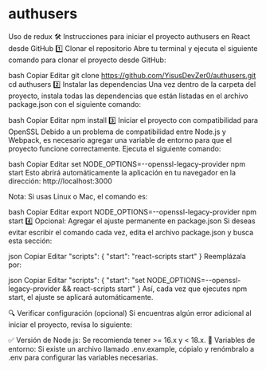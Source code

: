 # authusers
 Uso de redux
🛠️ Instrucciones para iniciar el proyecto authusers en React desde GitHub
1️⃣ Clonar el repositorio
Abre tu terminal y ejecuta el siguiente comando para clonar el proyecto desde GitHub:

bash
Copiar
Editar
git clone https://github.com/YisusDevZer0/authusers.git
cd authusers
2️⃣ Instalar las dependencias
Una vez dentro de la carpeta del proyecto, instala todas las dependencias que están listadas en el archivo package.json con el siguiente comando:

bash
Copiar
Editar
npm install
3️⃣ Iniciar el proyecto con compatibilidad para OpenSSL
Debido a un problema de compatibilidad entre Node.js y Webpack, es necesario agregar una variable de entorno para que el proyecto funcione correctamente. Ejecuta el siguiente comando:

bash
Copiar
Editar
set NODE_OPTIONS=--openssl-legacy-provider
npm start
Esto abrirá automáticamente la aplicación en tu navegador en la dirección:
http://localhost:3000

Nota: Si usas Linux o Mac, el comando es:

bash
Copiar
Editar
export NODE_OPTIONS=--openssl-legacy-provider
npm start
4️⃣ Opcional: Agregar el ajuste permanente en package.json
Si deseas evitar escribir el comando cada vez, edita el archivo package.json y busca esta sección:

json
Copiar
Editar
"scripts": {
  "start": "react-scripts start"
}
Reemplázala por:

json
Copiar
Editar
"scripts": {
  "start": "set NODE_OPTIONS=--openssl-legacy-provider && react-scripts start"
}
Así, cada vez que ejecutes npm start, el ajuste se aplicará automáticamente.

🔍 Verificar configuración (opcional)
Si encuentras algún error adicional al iniciar el proyecto, revisa lo siguiente:

✅ Versión de Node.js: Se recomienda tener >= 16.x y < 18.x.
🔑 Variables de entorno: Si existe un archivo llamado .env.example, cópialo y renómbralo a .env para configurar las variables necesarias.
